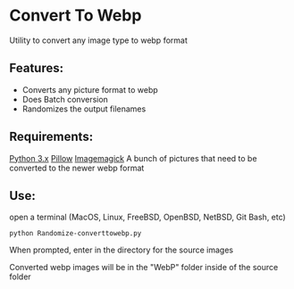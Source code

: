 
# Convert To Webp
Utility to convert any image type to webp format

## Features:

 - Converts any picture format to webp  
 - Does Batch conversion 
 - Randomizes the output filenames

## Requirements:

[Python 3.x](https://www.python.org/downloads/)
[Pillow](https://pypi.org/project/Pillow/)
[Imagemagick](https://imagemagick.org/script/download.php)
A bunch of pictures that need to be converted to the newer webp format


## Use:
open a terminal (MacOS, Linux, FreeBSD, OpenBSD, NetBSD, Git Bash, etc)

    python Randomize-converttowebp.py
    
When prompted, enter in the directory for the source images

Converted webp images will be in the "WebP" folder inside of the source folder
